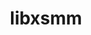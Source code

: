 ---
title: "libxsmm"
layout: cache
categories: [package, develop-2024-10-06]
meta: {"versions": ["1.17-cp2k", "main-2023-11"], "compilers": ["gcc@=11.4.0", "oneapi@=2023.2.0"], "oss": ["amzn2", "ubuntu22.04"], "platforms": ["linux"], "targets": ["x86_64_v3", "x86_64_v4"], "stacks": ["aws-pcluster-x86_64_v4", "e4s", "root"], "num_specs": 3, "num_specs_by_stack": {"root": 3, "aws-pcluster-x86_64_v4": 2, "e4s": 1}}
spec_details: [{"hash": "ssrdmdboa55pb3l5db6ox6soyy7syiol", "compiler": "oneapi@=2023.2.0", "versions": ["main-2023-11"], "os": "amzn2", "platform": "linux", "target": "x86_64_v3", "variants": ["blas=default", "build_system=makefile", "~debug", "~generator", "~header-only", "~large_jit_buffer", "+shared"], "stacks": ["root", "aws-pcluster-x86_64_v4"], "size": "-", "tarball": "https://binaries.spack.io/develop-2024-10-06/build_cache/linux-amzn2-x86_64_v3/oneapi-2023.2.0/libxsmm-main-2023-11/linux-amzn2-x86_64_v3-oneapi-2023.2.0-libxsmm-main-2023-11-ssrdmdboa55pb3l5db6ox6soyy7syiol.spack"}, {"hash": "7h3675a7233n3wiy5lbbxnwx2556xois", "compiler": "oneapi@=2023.2.0", "versions": ["main-2023-11"], "os": "amzn2", "platform": "linux", "target": "x86_64_v4", "variants": ["blas=default", "build_system=makefile", "~debug", "~generator", "~header-only", "~large_jit_buffer", "+shared"], "stacks": ["root", "aws-pcluster-x86_64_v4"], "size": "-", "tarball": "https://binaries.spack.io/develop-2024-10-06/build_cache/linux-amzn2-x86_64_v4/oneapi-2023.2.0/libxsmm-main-2023-11/linux-amzn2-x86_64_v4-oneapi-2023.2.0-libxsmm-main-2023-11-7h3675a7233n3wiy5lbbxnwx2556xois.spack"}, {"hash": "kpefk53mn4jk4dqn3u4cdknxxd73dag2", "compiler": "gcc@=11.4.0", "versions": ["1.17-cp2k"], "os": "ubuntu22.04", "platform": "linux", "target": "x86_64_v3", "variants": ["blas=default", "build_system=makefile", "~debug", "~generator", "~header-only", "~large_jit_buffer", "~shared"], "stacks": ["root", "e4s"], "size": "-", "tarball": "https://binaries.spack.io/develop-2024-10-06/build_cache/linux-ubuntu22.04-x86_64_v3/gcc-11.4.0/libxsmm-1.17-cp2k/linux-ubuntu22.04-x86_64_v3-gcc-11.4.0-libxsmm-1.17-cp2k-kpefk53mn4jk4dqn3u4cdknxxd73dag2.spack"}]
---